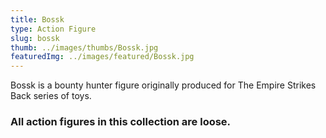 ```yaml
---
title: Bossk
type: Action Figure
slug: bossk
thumb: ../images/thumbs/Bossk.jpg
featuredImg: ../images/featured/Bossk.jpg
---
```


Bossk is a bounty hunter figure originally produced for The Empire Strikes Back series of toys.

### All action figures in this collection are loose.
